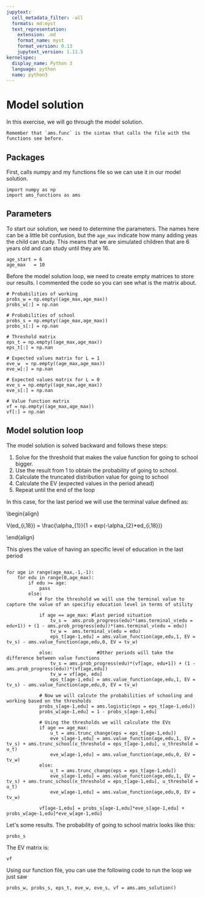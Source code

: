 ```yaml
---
jupytext:
  cell_metadata_filter: -all
  formats: md:myst
  text_representation:
    extension: .md
    format_name: myst
    format_version: 0.13
    jupytext_version: 1.11.5
kernelspec:
  display_name: Python 3
  language: python
  name: python3
---
```


# Model solution

In this exercise, we will go through the model solution.


```{warning} 
Remember that `ams.func` is the sintax that calls the file with the functions see before.
```


## Packages

First, calls numpy and my functions file so we can use it in our model solution.


```{code-cell} ipython3
import numpy as np
import ams_functions as ams
```

## Parameters

To start our solution, we need to determine the parameters. The names here can be a little bit confusion, but the `age_max` indicate how many adding yeas the child can study. This means that we are simulated children that are 6 years old and can study until they are 16. 

```{code-cell} ipython3
age_start = 6
age_max   = 10
```

Before the model solution loop, we need to create empty matrices to store our results. I commented the code so you can see what is the matrix about.

```{code-cell} ipython3
# Probabilities of working
probs_w = np.empty((age_max,age_max)) 
probs_w[:] = np.nan         

# Probabilities of school
probs_s = np.empty((age_max,age_max)) 
probs_s[:] = np.nan   

# Threshold matrix
eps_t = np.empty((age_max,age_max)) 
eps_t[:] = np.nan         

# Expected values matrix for L = 1 
eve_w  = np.empty((age_max,age_max)) 
eve_w[:] = np.nan              

# Expected values matrix for L = 0 
eve_s = np.empty((age_max,age_max)) 
eve_s[:] = np.nan   

# Value function matrix
vf = np.empty((age_max,age_max)) 
vf[:] = np.nan  
```

## Model solution loop

The model solution is solved backward and follows these steps:

1. Solve for the threshold that makes the value function for going to school bigger.
2. Use the result from 1 to obtain the probability of going to school.
3. Calculate the truncated distribution value for going to school
4. Calculate the EV (expected values in the period ahead)
5. Repeat until the end of the loop

In this case, for the last period we will use the terminal value defined as:

\begin{align}

V(ed_{i,18}) = \frac{\alpha_{1}}{1 + exp(-\alpha_{2}*ed_{i,18})}

\end{align}

This gives the value of having an specific level of education in the last period

```{code-cell} ipython3

for age in range(age_max,-1,-1):
    for edu in range(0,age_max):
        if edu >= age:
            pass
        else:       
            # For the threshold we will use the terminal value to capture the value of an specifiy education level in terms of utility  
               
            if age == age_max: #last period situation
                tv_s =  ams.prob_progress(edu)*(ams.terminal_v(edu = edu+1)) + (1 - ams.prob_progress(edu))*(ams.terminal_v(edu = edu)) 
                tv_w =  ams.terminal_v(edu = edu)
                eps_t[age-1,edu] = ams.value_function(age,edu,1, EV = tv_s) - ams.value_function(age,edu,0, EV = tv_w)
                                   
            else:                #Other periods will take the difference between value functions
                tv_s = ams.prob_progress(edu)*(vf[age, edu+1]) + (1 - ams.prob_progress(edu))*(vf[age,edu])
                tv_w = vf[age, edu]
                eps_t[age-1,edu] = ams.value_function(age,edu,1, EV = tv_s) - ams.value_function(age,edu,0, EV = tv_w)
            
            # Now we will calcute the probabilities of schooling and working based on the thresholds                     
            probs_s[age-1,edu] = ams.logistic(eps = eps_t[age-1,edu])
            probs_w[age-1,edu] = 1 - probs_s[age-1,edu]
            
            # Using the thresholds we will calculate the EVs
            if age == age_max:
                u_t = ams.trunc_change(eps = eps_t[age-1,edu])
                eve_s[age-1,edu] = ams.value_function(age,edu,1, EV = tv_s) + ams.trunc_school(ϵ_threshold = eps_t[age-1,edu], u_threshold = u_t)
                eve_w[age-1,edu] = ams.value_function(age,edu,0, EV = tv_w)
            else:
                u_t = ams.trunc_change(eps = eps_t[age-1,edu])
                eve_s[age-1,edu] = ams.value_function(age,edu,1, EV = tv_s) + ams.trunc_school(ϵ_threshold = eps_t[age-1,edu], u_threshold = u_t)
                eve_w[age-1,edu] = ams.value_function(age,edu,0, EV = tv_w)
            
            vf[age-1,edu] = probs_s[age-1,edu]*eve_s[age-1,edu] + probs_w[age-1,edu]*eve_w[age-1,edu]
```

Let's some results. The probability of going to school matrix looks like this:

```{code-cell} ipython3
probs_s
```

The EV matrix is:

```{code-cell} ipython3
vf
```

Using our function file, you can use the following code to run the loop we just saw

```{code-cell} ipython3
probs_w, probs_s, eps_t, eve_w, eve_s, vf = ams.ams_solution()